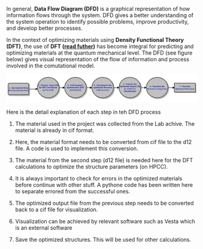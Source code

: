In general, **Data Flow Diagram (DFD)** is a graphical representation of how information flows through the system. DFD gives a better understanding of the system operation to identify possible problems, improve productivity, and develop better processes.

In the context of optimizing materials using **Density Functional Theory (DFT)**, the use of **DFT ([read futher](https://www.physics.udel.edu/~bnikolic/QTTG/NOTES/DFT/PRIMER_IN_DFT_SPRINGER_2003/NOGUEIRA=tutorial_on_density_functional_theory.pdf))** has become integral for predicting and optimizing materials at the quantum mechanical level. The DFD (see figure below) gives visual representation of the flow of information and process involved in the comutational model.  

![alt text](img/Updated_Ismail_890_DFD_Project.jpg)

Here is the detail explanation of each step in teh DFD process

1. The material used in the project was collected from the Lab achive. The material is already in cif format.

2. Here, the material format needs to be converted from cif file to the d12 file. A code is used to implement this conversion.

3. The material from the second step (d12 file) is needed here for the DFT calculations to optimize the structure parameters (on HPCC).

4. It is always important to check for errors in the optimized materials before continue with other stuff. A pythone code has been written here to separate errored from the successful ones.

5. The optimized output file from the previous step needs to be converted back to a cif file for visualization.

6. Visualization can be achieved by relevant software such as Vesta which is an external software

7. Save the optimized structures. This will be used for other calculations.
